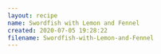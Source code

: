 ```yaml
---
layout: recipe
name: Swordfish with Lemon and Fennel
created: 2020-07-05 19:28:22
filename: Swordfish-with-Lemon-and-Fennel
---
```

